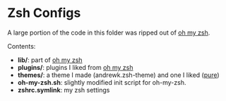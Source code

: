 # Zsh Configs

A large portion of the code in this folder was ripped out of [oh my zsh](https://github.com/robbyrussell/oh-my-zsh).

Contents:

- **lib/**: part of [oh my zsh](https://github.com/robbyrussell/oh-my-zsh)
- **plugins/**: plugins I liked from [oh my zsh](https://github.com/robbyrussell/oh-my-zsh)
- **themes/**: a theme I made (andrewk.zsh-theme) and one I liked ([pure](https://github.com/sindresorhus/pure)) 
- **oh-my-zsh.sh**: slightly modified init script for oh-my-zsh.
- **zshrc.symlink**: my zsh settings

